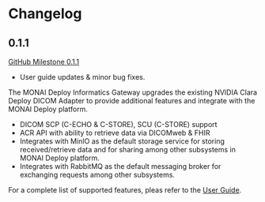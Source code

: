 <!--
SPDX-FileCopyrightText: © 2021-2022 MONAI Consortium
SPDX-License-Identifier: Apache License 2.0
-->

# Changelog

## 0.1.1

[GitHub Milestone 0.1.1](https://github.com/Project-MONAI/monai-deploy-informatics-gateway/milestone/6)

- User guide updates & minor bug fixes.

The MONAI Deploy Informatics Gateway upgrades the existing NVIDIA Clara Deploy DICOM Adapter to provide additional features and integrate with the MONAI Deploy platform.

- DICOM SCP (C-ECHO & C-STORE), SCU (C-STORE) support
- ACR API with ability to retrieve data via DICOMweb & FHIR
- Integrates with MinIO as the default storage service for storing received/retrieve data and for sharing among other subsystems in MONAI Deploy platform.
- Integrates with RabbitMQ as the default messaging broker for exchanging requests among other subsystems.


For a complete list of supported features, pleas refer to the [User Guide](./index.md).
